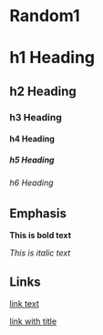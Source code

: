 
# Random1

# h1 Heading 
## h2 Heading
### h3 Heading
#### h4 Heading
##### h5 Heading
###### h6 Heading






## Emphasis

**This is bold text**



*This is italic text*







## Links

[link text](http://dev.nodeca.com)

[link with title](http://nodeca.github.io/pica/demo/ "title text!")


